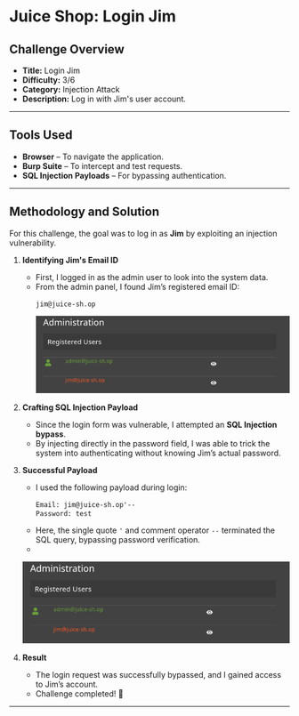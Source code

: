 # Juice Shop: Login Jim  

## Challenge Overview  
- **Title:** Login Jim  
- **Difficulty:** 3/6  
- **Category:** Injection Attack  
- **Description:** Log in with Jim's user account.  

---

## Tools Used  
- **Browser** – To navigate the application.  
- **Burp Suite** – To intercept and test requests.  
- **SQL Injection Payloads** – For bypassing authentication.  

---

## Methodology and Solution  

For this challenge, the goal was to log in as **Jim** by exploiting an injection vulnerability.  

1. **Identifying Jim's Email ID**  
   - First, I logged in as the admin user to look into the system data.  
   - From the admin panel, I found Jim’s registered email ID:  
     ```
     jim@juice-sh.op
     ```
     ![My Image](../.Images/jim.png)

2. **Crafting SQL Injection Payload**  
   - Since the login form was vulnerable, I attempted an **SQL Injection bypass**.  
   - By injecting directly in the password field, I was able to trick the system into authenticating without knowing Jim’s actual password.  

3. **Successful Payload**  
   - I used the following payload during login:  
     ```
     Email: jim@juice-sh.op'--  
     Password: test
     ```
   - Here, the single quote `'` and comment operator `--` terminated the SQL query, bypassing password verification.
   - 
   ![My Image](../.Images/jim.png)

4. **Result**  
   - The login request was successfully bypassed, and I gained access to Jim’s account.  
   - Challenge completed! 🎯  

--- 

